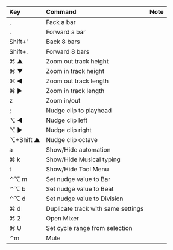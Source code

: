 |Key |Command |Note
|:---|:---|:---
|,|	Fack a bar
|.|Forward a bar
|Shift+'|Back 8 bars
|Shift+.|Forward 8 bars
|⌘ ▲|Zoom out track height
|⌘ ▼|Zoom in track height
|⌘ ◀|Zoom out track length
|⌘ ▶|Zoom in track length
|z|Zoom in/out
|;|Nudge clip to playhead
|⌥ ◀ |Nudge clip left
|⌥ ▶ |Nudge clip right
|⌥+Shift ▲ |Nudge clip octave
| a |Show/Hide automation
|⌘ k|Show/Hide Musical typing
|t|Show/Hide Tool Menu
|⌃⌥ m|Set nudge value to Bar
|⌃⌥ b|Set nudge value to Beat
|⌃⌥ d|Set nudge value to Division
|⌘ d|Duplicate track with same settings
|⌘ 2|Open Mixer
|⌘ U|Set cycle range from selection
|⌃m|Mute